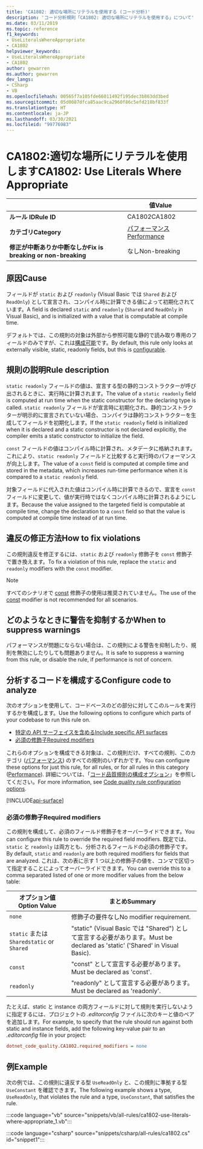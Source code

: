 ```yaml
---
title: 'CA1802: 適切な場所にリテラルを使用する (コード分析)'
description: 'コード分析規則「CA1802: 適切な場所にリテラルを使用する」について'
ms.date: 03/11/2019
ms.topic: reference
f1_keywords:
- UseLiteralsWhereAppropriate
- CA1802
helpviewer_keywords:
- UseLiteralsWhereAppropriate
- CA1802
author: gewarren
ms.author: gewarren
dev_langs:
- CSharp
- VB
ms.openlocfilehash: 00565f7a105fde66011492f195dec3b863dd3bed
ms.sourcegitcommit: 05d0087dfca85aac9ca2960f86c5efd218bf833f
ms.translationtype: HT
ms.contentlocale: ja-JP
ms.lasthandoff: 03/30/2021
ms.locfileid: "99776983"
---
```

# <a name="ca1802-use-literals-where-appropriate"></a><span data-ttu-id="79c89-103">CA1802:適切な場所にリテラルを使用します</span><span class="sxs-lookup"><span data-stu-id="79c89-103">CA1802: Use Literals Where Appropriate</span></span>

| | <span data-ttu-id="79c89-104">値</span><span class="sxs-lookup"><span data-stu-id="79c89-104">Value</span></span> |
|-|-|
| <span data-ttu-id="79c89-105">**ルール ID**</span><span class="sxs-lookup"><span data-stu-id="79c89-105">**Rule ID**</span></span> |<span data-ttu-id="79c89-106">CA1802</span><span class="sxs-lookup"><span data-stu-id="79c89-106">CA1802</span></span>|
| <span data-ttu-id="79c89-107">**カテゴリ**</span><span class="sxs-lookup"><span data-stu-id="79c89-107">**Category**</span></span> |[<span data-ttu-id="79c89-108">パフォーマンス</span><span class="sxs-lookup"><span data-stu-id="79c89-108">Performance</span></span>](performance-warnings.md)|
| <span data-ttu-id="79c89-109">**修正が中断ありか中断なしか**</span><span class="sxs-lookup"><span data-stu-id="79c89-109">**Fix is breaking or non-breaking**</span></span> |<span data-ttu-id="79c89-110">なし</span><span class="sxs-lookup"><span data-stu-id="79c89-110">Non-breaking</span></span>|

## <a name="cause"></a><span data-ttu-id="79c89-111">原因</span><span class="sxs-lookup"><span data-stu-id="79c89-111">Cause</span></span>

<span data-ttu-id="79c89-112">フィールドが `static` および `readonly` (Visual Basic では `Shared` および `ReadOnly`) として宣言され、コンパイル時に計算できる値によって初期化されています。</span><span class="sxs-lookup"><span data-stu-id="79c89-112">A field is declared `static` and `readonly` (`Shared` and `ReadOnly` in Visual Basic), and is initialized with a value that is computable at compile time.</span></span>

<span data-ttu-id="79c89-113">デフォルトでは、この規則の対象は外部から参照可能な静的で読み取り専用のフィールドのみですが、これは[構成可能](#configure-code-to-analyze)です。</span><span class="sxs-lookup"><span data-stu-id="79c89-113">By default, this rule only looks at externally visible, static, readonly fields, but this is [configurable](#configure-code-to-analyze).</span></span>

## <a name="rule-description"></a><span data-ttu-id="79c89-114">規則の説明</span><span class="sxs-lookup"><span data-stu-id="79c89-114">Rule description</span></span>

<span data-ttu-id="79c89-115">`static readonly` フィールドの値は、宣言する型の静的コンストラクターが呼び出されるときに、実行時に計算されます。</span><span class="sxs-lookup"><span data-stu-id="79c89-115">The value of a `static readonly` field is computed at run time when the static constructor for the declaring type is called.</span></span> <span data-ttu-id="79c89-116">`static readonly` フィールドが宣言時に初期化され、静的コンストラクターが明示的に宣言されていない場合、コンパイラは静的コンストラクターを生成してフィールドを初期化します。</span><span class="sxs-lookup"><span data-stu-id="79c89-116">If the `static readonly` field is initialized when it is declared and a static constructor is not declared explicitly, the compiler emits a static constructor to initialize the field.</span></span>

<span data-ttu-id="79c89-117">`const` フィールドの値はコンパイル時に計算され、メタデータに格納されます。これにより、`static readonly` フィールドと比較すると実行時のパフォーマンスが向上します。</span><span class="sxs-lookup"><span data-stu-id="79c89-117">The value of a `const` field is computed at compile time and stored in the metadata, which increases run-time performance when it is compared to a `static readonly` field.</span></span>

<span data-ttu-id="79c89-118">対象フィールドに代入された値はコンパイル時に計算できるので、宣言を `const` フィールドに変更して、値が実行時ではなくコンパイル時に計算されるようにします。</span><span class="sxs-lookup"><span data-stu-id="79c89-118">Because the value assigned to the targeted field is computable at compile time, change the declaration to a `const` field so that the value is computed at compile time instead of at run time.</span></span>

## <a name="how-to-fix-violations"></a><span data-ttu-id="79c89-119">違反の修正方法</span><span class="sxs-lookup"><span data-stu-id="79c89-119">How to fix violations</span></span>

<span data-ttu-id="79c89-120">この規則違反を修正するには、`static` および `readonly` 修飾子を `const` 修飾子で置き換えます。</span><span class="sxs-lookup"><span data-stu-id="79c89-120">To fix a violation of this rule, replace the `static` and `readonly` modifiers with the `const` modifier.</span></span>

> [!NOTE]
> <span data-ttu-id="79c89-121">すべてのシナリオで [const](../../../csharp/language-reference/keywords/const.md) 修飾子の使用は推奨されていません。</span><span class="sxs-lookup"><span data-stu-id="79c89-121">The use of the [const](../../../csharp/language-reference/keywords/const.md) modifier is not recommended for all scenarios.</span></span>

## <a name="when-to-suppress-warnings"></a><span data-ttu-id="79c89-122">どのようなときに警告を抑制するか</span><span class="sxs-lookup"><span data-stu-id="79c89-122">When to suppress warnings</span></span>

<span data-ttu-id="79c89-123">パフォーマンスが問題にならない場合は、この規則による警告を抑制したり、規則を無効にしたりしても問題ありません。</span><span class="sxs-lookup"><span data-stu-id="79c89-123">It is safe to suppress a warning from this rule, or disable the rule, if performance is not of concern.</span></span>

## <a name="configure-code-to-analyze"></a><span data-ttu-id="79c89-124">分析するコードを構成する</span><span class="sxs-lookup"><span data-stu-id="79c89-124">Configure code to analyze</span></span>

<span data-ttu-id="79c89-125">次のオプションを使用して、コードベースのどの部分に対してこのルールを実行するかを構成します。</span><span class="sxs-lookup"><span data-stu-id="79c89-125">Use the following options to configure which parts of your codebase to run this rule on.</span></span>

- [<span data-ttu-id="79c89-126">特定の API サーフェイスを含める</span><span class="sxs-lookup"><span data-stu-id="79c89-126">Include specific API surfaces</span></span>](#include-specific-api-surfaces)
- [<span data-ttu-id="79c89-127">必須の修飾子</span><span class="sxs-lookup"><span data-stu-id="79c89-127">Required modifiers</span></span>](#required-modifiers)

<span data-ttu-id="79c89-128">これらのオプションを構成できる対象は、この規則だけ、すべての規則、このカテゴリ ([パフォーマンス](performance-warnings.md)) のすべての規則のいずれかです。</span><span class="sxs-lookup"><span data-stu-id="79c89-128">You can configure these options for just this rule, for all rules, or for all rules in this category ([Performance](performance-warnings.md)).</span></span> <span data-ttu-id="79c89-129">詳細については、「[コード品質規則の構成オプション](../code-quality-rule-options.md)」を参照してください。</span><span class="sxs-lookup"><span data-stu-id="79c89-129">For more information, see [Code quality rule configuration options](../code-quality-rule-options.md).</span></span>

[!INCLUDE[api-surface](~/includes/code-analysis/api-surface.md)]

### <a name="required-modifiers"></a><span data-ttu-id="79c89-130">必須の修飾子</span><span class="sxs-lookup"><span data-stu-id="79c89-130">Required modifiers</span></span>

<span data-ttu-id="79c89-131">この規則を構成して、必須のフィールド修飾子をオーバーライドできます。</span><span class="sxs-lookup"><span data-stu-id="79c89-131">You can configure this rule to override the required field modifiers.</span></span> <span data-ttu-id="79c89-132">既定では、`static` と `readonly` は両方とも、分析されるフィールドの必須の修飾子です。</span><span class="sxs-lookup"><span data-stu-id="79c89-132">By default, `static` and `readonly` are both required modifiers for fields that are analyzed.</span></span> <span data-ttu-id="79c89-133">これは、次の表に示す 1 つ以上の修飾子の値を、コンマで区切って指定することによってオーバーライドできます。</span><span class="sxs-lookup"><span data-stu-id="79c89-133">You can override this to a comma separated listed of one or more modifier values from the below table:</span></span>

| <span data-ttu-id="79c89-134">オプション値</span><span class="sxs-lookup"><span data-stu-id="79c89-134">Option Value</span></span> | <span data-ttu-id="79c89-135">まとめ</span><span class="sxs-lookup"><span data-stu-id="79c89-135">Summary</span></span> |
| --- | --- |
| `none` | <span data-ttu-id="79c89-136">修飾子の要件なし</span><span class="sxs-lookup"><span data-stu-id="79c89-136">No modifier requirement.</span></span> |
| <span data-ttu-id="79c89-137">`static` または `Shared`</span><span class="sxs-lookup"><span data-stu-id="79c89-137">`static` or `Shared`</span></span> | <span data-ttu-id="79c89-138">"static" (Visual Basic では "Shared") として宣言する必要があります。</span><span class="sxs-lookup"><span data-stu-id="79c89-138">Must be declared as 'static' ('Shared' in Visual Basic).</span></span> |
| `const` | <span data-ttu-id="79c89-139">"const" として宣言する必要があります。</span><span class="sxs-lookup"><span data-stu-id="79c89-139">Must be declared as 'const'.</span></span> |
| `readonly` | <span data-ttu-id="79c89-140">"readonly" として宣言する必要があります。</span><span class="sxs-lookup"><span data-stu-id="79c89-140">Must be declared as 'readonly'.</span></span> |

<span data-ttu-id="79c89-141">たとえば、static と instance の両方フィールドに対して規則を実行しないように指定するには、プロジェクトの *.editorconfig* ファイルに次のキーと値のペアを追加します。</span><span class="sxs-lookup"><span data-stu-id="79c89-141">For example, to specify that the rule should run against both static and instance fields, add the following key-value pair to an *.editorconfig* file in your project:</span></span>

```ini
dotnet_code_quality.CA1802.required_modifiers = none
```

## <a name="example"></a><span data-ttu-id="79c89-142">例</span><span class="sxs-lookup"><span data-stu-id="79c89-142">Example</span></span>

<span data-ttu-id="79c89-143">次の例では、この規則に違反する型 `UseReadOnly` と、この規則に準拠する型 `UseConstant` を確認できます。</span><span class="sxs-lookup"><span data-stu-id="79c89-143">The following example shows a type, `UseReadOnly`, that violates the rule and a type, `UseConstant`, that satisfies the rule.</span></span>

:::code language="vb" source="snippets/vb/all-rules/ca1802-use-literals-where-appropriate_1.vb":::

:::code language="csharp" source="snippets/csharp/all-rules/ca1802.cs" id="snippet1":::
